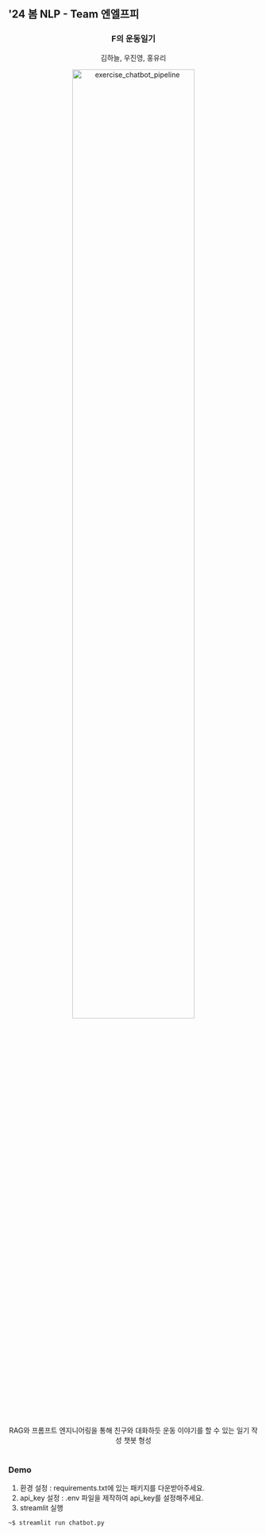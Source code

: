 ## '24 봄 NLP - Team 엔엘프피

<div align="center">
<h3> F의 운동일기 </h3>
김하늘, 우진영, 홍유리
<br>
<p align="center">
<img width="70%" alt="exercise_chatbot_pipeline" src="https://github.com/user-attachments/assets/3b0af5d1-c0b3-4e05-a88f-2142b88df7c3"> <br>
RAG와 프롬프트 엔지니어링을 통해 친구와 대화하듯 운동 이야기를 할 수 있는 일기 작성 챗봇 형성 <br>
<br>
</div>

### Demo
1. 환경 설정 : requirements.txt에 있는 패키지를 다운받아주세요.
2. api_key 설정 : .env 파일을 제작하여 api_key를 설정해주세요.
3. streamlit 실행

```
~$ streamlit run chatbot.py
```
